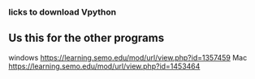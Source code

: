 ### licks to download Vpython ###
## Us this for the other programs ##
windows 
https://learning.semo.edu/mod/url/view.php?id=1357459
Mac 
https://learning.semo.edu/mod/url/view.php?id=1453464
